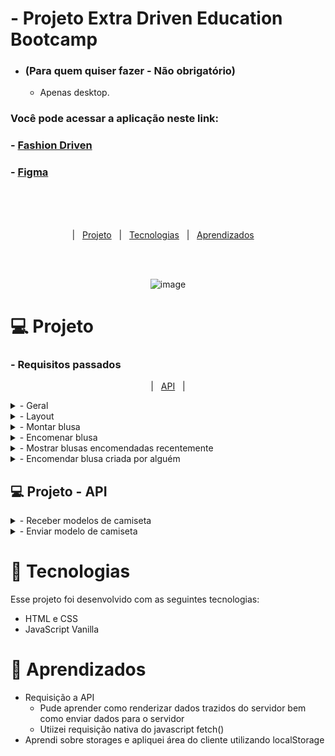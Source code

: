 

# - Projeto Extra Driven Education Bootcamp 
  - ### (Para quem quiser fazer - Não obrigatório)
	- Apenas desktop.
	
	
### Você pode acessar a aplicação neste link:
  ### - <a href="https://filipetenedini.github.io/fashionDriven/"> Fashion Driven </a>
  ### - <a href="https://www.figma.com/file/8mFZTdJTsPLSmwcfWydmR4/Projeto-Fashion-Driven?node-id=0%3A1"> Figma </a>
  
<br><br><br>
<p align="center">
  |&nbsp;&nbsp;&nbsp<a href="#Projeto">Projeto</a>&nbsp;&nbsp;
  |&nbsp;&nbsp;&nbsp<a href="#Tecnologias">Tecnologias</a>&nbsp;&nbsp;
  |&nbsp;&nbsp;&nbsp<a href="#Aprendizados">Aprendizados</a>&nbsp;&nbsp;&nbsp;&nbsp;
</p>
<br><br>

<div align="center">
	
![image](https://user-images.githubusercontent.com/105571583/215667822-c560961c-2ea6-4210-bc2b-54e20e3eedd2.png)
	
</div>

<h1 id="Projeto"> 💻 Projeto</h1>

<h3>- Requisitos passados </h3>
<p align="center">
  |&nbsp;&nbsp;&nbsp;<a href="#API">API</a>&nbsp;&nbsp;&nbsp;|
</p>
<details>
<summary>    
- Geral
</summary>

- [ ]  Não utilize nenhuma biblioteca para implementar este projeto (jquery, lodash, react, etc), nem outras linguagens que compilem para JS (TypeScript, ELM, etc), somente JavaScript puro.
- [ ]  Seu projeto deverá ser desenvolvido utilizando Git e GitHub, em um repositório público.
- [ ]  A cada requisito implementado faça um commit com uma mensagem descritiva do que você evoluiu.
  
 </details>
 
<details>
<summary>    
- Layout
</summary>

  - [ ]  Aplicar layout para desktop seguindo o Figma fornecido.
 
 </details>
 
 <details>
<summary>    
- Montar blusa
</summary>

- [ ]  Ao entrar no sistema, deve ser perguntado o nome da pessoa através de um `prompt()`.
- [ ]  O usuário deve selecionar obrigatoriamente e somente 1 tipo de modelo, gola e tecido. Que deve ficar destacado conforme *layout*.
- [ ]  O usuário deve preencher obrigatoriamente um campo de texto para colocar um link para uma imagem de referencia.

</details>

<details>
<summary>
- Encomenar blusa
</summary

- [ ]  Somente após preencher todas as informações acima o botão "confirmar" deve ficar clicável.
- [ ]  Após clicar no botão deve mostrar um `alert()` confirmando a encomenda.
- [ ]  Caso a requisição seja de sucesso a encomenda é confirmada.
- [ ]  Caso a requisição seja com erro deve mostrar a mensagem "Ops, não conseguimos processar sua encomenda".

 </details>
 
 <details>
 <summary>
- Mostrar blusas encomendadas recentemente
 </summary>

- [ ]  Assim que abrir a página deve mostrar as ultimas 10 blusas, mostrando o criador da blusa, conforme o *layout*.
- [ ]  Assim que uma blusa for criada pelo usuário, deve atualizar a lista de últimos pedidos.

 </details>  


 <details>
 <summary>
- Encomendar blusa criada por alguém
 </summary>

- [ ]  Ao clicar em uma blusa na lista "últimos pedidos" deve aparecer um confirm() e caso o usuário aceite. Deve fazer uma encomenda com os dados da blusa clicada. 

 </details>  
 

 <h2 id="API"> 💻 Projeto - API </h2>

<details>
<summary>    
- Receber modelos de camiseta
</summary>

- Para receber os modelos de camisetas do servidor faça uma requisição get para:
    
    ```jsx
    https://mock-api.driven.com.br/api/v4/shirts-api/shirts
    ```
    
- Você irá obter:
    
    
```jsx

[
  {
    "id": number,
    "model": string,
    "neck": string,
    "material": string,
    "image": string,
    "owner": string,
    "author": string
  }
]

```


</details>

<details>
<summary>    
 - Enviar modelo de camiseta
</summary>

- Para enviar o modelo de camiseta criada para o servidor envia uma requisição post para:
    
```jsx
https://mock-api.driven.com.br/api/v4/shirts-api/shirts
```
    
- Enviando um objeto no formato enviando o nome do usuário que foi pedido ao entrar na página.
    
    
```jsx
    
{
  "model": "t-shirt" | "long" | "top-tank",
  "neck": "v-neck" | "round" | "polo",
  "material": "silk" | "cotton" | "polyester",
  "image": string no formato de url,
  "owner": string,
  "author": string
}    

```
    
- Ao enviar um corpo num formato errado, a API responde com status `422` e detalha o que aconteceu de errado no corpo da resposta.
- Se tudo der certo, a API responde com status `201` com o objeto criado no corpo da resposta.

</details>
 
<h1 id="Tecnologias">🚀 Tecnologias</h1>

Esse projeto foi desenvolvido com as seguintes tecnologias:

- HTML e CSS
- JavaScript Vanilla


<h1 id="Aprendizados">🧠 Aprendizados</h1>

- Requisição a API
	- Pude aprender como renderizar dados trazidos do servidor bem como enviar dados para o servidor
	- Utiizei requisição nativa do javascript fetch()
- Aprendi sobre storages e apliquei área do cliente utilizando localStorage
